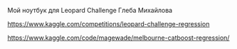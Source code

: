 Мой ноутбук для Leopard Challenge Глеба Михайлова 


https://www.kaggle.com/competitions/leopard-challenge-regression


https://www.kaggle.com/code/magewade/melbourne-catboost-regression/
